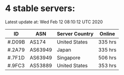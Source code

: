 # 4 stable servers:

Latest update at: Wed Feb 12 08:10:12 UTC 2020

| ID | ASN | Server Country | Online |
| -- | --- | -------------- | ------ |
| #.D09B | AS174 | United States | 335 hrs |
| #.2A79 | AS63949 | Japan | 335 hrs |
| #.7F1D | AS63949 | Singapore | 506 hrs |
| #.9FC3 | AS53889 | United States | 353 hrs |

